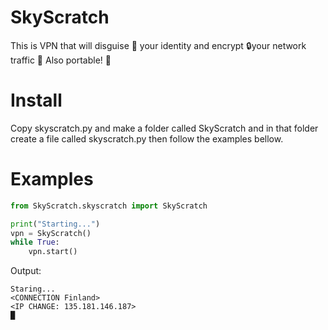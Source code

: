 # SkyScratch
This is VPN that will disguise 🥸 your identity and encrypt 🔒your network traffic 🚗
Also portable! 📱

# Install
Copy skyscratch.py and make a folder called SkyScratch and in that folder
create a file called skyscratch.py then follow the examples bellow.

# Examples
```python
from SkyScratch.skyscratch import SkyScratch

print("Starting...")
vpn = SkyScratch()
while True:
    vpn.start()
```
Output:
```
Staring...
<CONNECTION Finland>
<IP CHANGE: 135.181.146.187>
█
```

